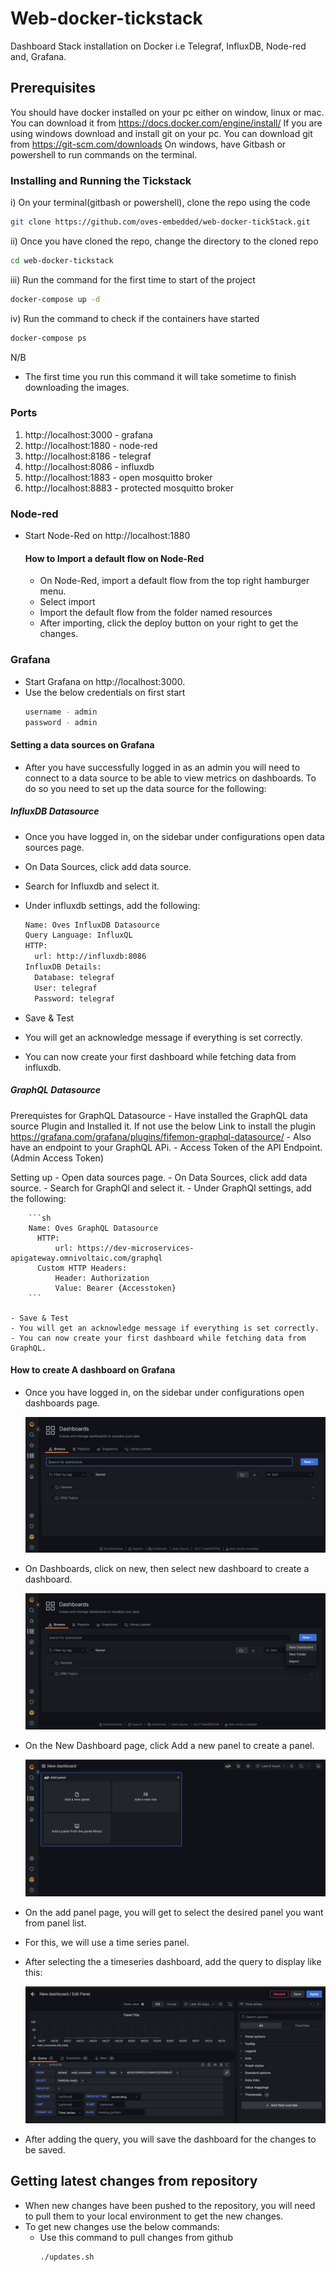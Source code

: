 # Web-docker-tickstack

Dashboard Stack installation on Docker i.e Telegraf, InfluxDB, Node-red and, Grafana.

## Prerequisites

You should have docker installed on your pc either on window, linux or mac. You can download it from
https://docs.docker.com/engine/install/
If you are using windows download and install git on your pc. You can download git from
https://git-scm.com/downloads
On windows, have Gitbash or powershell to run commands on the terminal.

### Installing and Running the Tickstack

i) On your terminal(gitbash or powershell), clone the repo using the code

```sh
git clone https://github.com/oves-embedded/web-docker-tickStack.git
```

ii) Once you have cloned the repo, change the directory to the cloned repo

```sh
cd web-docker-tickstack
```

iii) Run the command for the first time to start of the project

```sh
docker-compose up -d
```

iv) Run the command to check if the containers have started

```sh
docker-compose ps
```

N/B
- The first time you run this command it will take sometime to finish downloading the images.

### Ports

1. http://localhost:3000 - grafana
2. http://localhost:1880 - node-red
3. http://localhost:8186 - telegraf
4. http://localhost:8086 - influxdb
5. http://localhost:1883 - open mosquitto broker
6. http://localhost:8883 - protected mosquitto broker

### Node-red
- Start Node-Red on http://localhost:1880

  #### How to Import a default flow on Node-Red
  - On Node-Red, import a default flow from the top right hamburger menu.
  - Select import
  - Import the default flow from the folder named resources
  - After importing, click the deploy button on your right to get the changes.

### Grafana

- Start Grafana on http://localhost:3000.
- Use the below credentials on first start
  ```sh
  username - admin
  password - admin
  ```

#### Setting a data sources on Grafana
- After you have successfully logged in as an admin you will need to connect to a data source to be able to view metrics on dashboards. To do so you need to set up the data source for the following:

##### InfluxDB Datasource

  - Once you have logged in, on the sidebar under configurations open data sources page.
  - On Data Sources, click add data source.
  - Search for Influxdb and select it.
  - Under influxdb settings, add the following:
  
    ```sh
    Name: Oves InfluxDB Datasource
    Query Language: InfluxQL
    HTTP:
      url: http://influxdb:8086
    InfluxDB Details:
      Database: telegraf
      User: telegraf
      Password: telegraf
    ```
    
  - Save & Test
  - You will get an acknowledge message if everything is set correctly.
  - You can now create your first dashboard while fetching data from influxdb.

##### GraphQL Datasource
  Prerequistes for GraphQL Datasource
      - Have installed the GraphQL data source Plugin and Installed it. If not use the below Link to install the plugin
          https://grafana.com/grafana/plugins/fifemon-graphql-datasource/
      - Also have an endpoint to your GraphQL APi.
      - Access Token of the API Endpoint.(Admin Access Token)

  Setting up
      - Open data sources page.
      - On Data Sources, click add data source.
      - Search for GraphQl and select it.
      - Under GraphQl settings, add the following:

        ```sh
        Name: Oves GraphQL Datasource
          HTTP:
              url: https://dev-microservices-apigateway.omnivoltaic.com/graphql
          Custom HTTP Headers:
              Header: Authorization
              Value: Bearer {Accesstoken}
        ```

    - Save & Test
    - You will get an acknowledge message if everything is set correctly.
    - You can now create your first dashboard while fetching data from GraphQL.

#### How to create A dashboard on Grafana
- Once you have logged in, on the sidebar under configurations open dashboards page.

  ![grafana-dash](/images/grafana-dash.JPG)

- On Dashboards, click on new, then select new dashboard to create a dashboard.

  ![dashboard-new](/images/dashboard-new.JPG)

- On the New Dashboard page, click Add a new panel to create a panel.

  ![dashboard-addpanel](/images/dashboard-addpanel.JPG)

- On the add panel page, you will get to select the desired panel you want from panel list.
- For this, we will use a time series panel.
- After selecting the a timeseries dashboard, add the query to display like this:

  ![dashboard-query2](/images/dashboard-query2.JPG)

- After adding the query, you will save the dashboard for the changes to be saved.

## Getting latest changes from repository

- When new changes have been pushed to the repository, you will need to pull them to your local environment to get the new changes.
- To get new changes use the below commands:
  - Use this command to pull changes from github
    ```sh
    ./updates.sh
    ```

